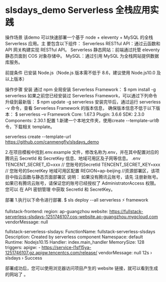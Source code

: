 # slsdays_demo Serverless 全栈应用实践

操作场景
该demo 可以快速部署一个基于 node + eleventy + MySQL 的全栈 Serverless 应用。主 要包含以下组件：
Serverless RESTful API：通过云函数和 API 网关构建实现 RESTful API。
Serverless 静态网站：前端通过托管 eleventy 静态页面到 COS 对象存储中。
MySQL：通过引用 MySQL 为全栈网站提供数据库服务。

前提条件
已安装 Node.js（Node.js 版本需不低于 8.6，建议使用 Node.js10.0 及以上版本）

操作步骤
安装
通过 npm 全局安装 Serverless Framework：
$ npm install -g serverless
如果之前您已经安装过 Serverless Framework，可以通过下列命令升级到最新版：
$ npm update -g serverless
安装完毕后，通过运行 serverless -v 命令，查看 Serverless Framework 的版本信息， 确保版本信息不低于以下版本：
$ serverless –v
Framework Core: 1.67.3
Plugin: 3.6.6
SDK: 2.3.0
Components: 2.30.1
配置
1.新建一个本地文件夹，使用create --template-url命令，下载相关 template。

serverless create --template-url https://github.com/canmengfly/slsdays_demo

2.在项目模板中找到.env.example 文件，修改名称为.env，并在其中配置对应的腾讯云 SecretId 和 SecretKey 信息、地域可用区及子网等信息。
.env
TENCENT_SECRET_ID=xxx  // 您账号的SecretId
TENCENT_SECRET_KEY=xxx // 您账号的SecretKey
地域可用区配置
REGION=ap-beijing //资源部署区，该项目中指云函数与静态页面部署区
说明：
如果没有腾讯云账号，请先 注册新账号。
如果已有腾讯云账号，请保证您的账号已经授权了 AdministratorAccess 权限。 您可以 在 API 密钥管理 中获取 SecretId 和 SecretKey。

部署
1.执行以下命令进行部署.
$ sls deploy --all
serverless ⚡ framework

fullstack-frontend: 
  region:        ap-guangzhou
  website:       https://fullstack-serverless-slsdays-1251746107.cos-website.ap-guangzhou.myqcloud.com
  vendorMessage: null

fullstack-serverless-slsdays: 
  FunctionName:  fullstack-serverless-slsdays
  Description:   Created by serverless component
  Namespace:     default
  Runtime:       Nodejs10.15
  Handler:       index.main_handler
  MemorySize:    128
  triggers: 
    apigw: 
      - https://service-l1sf15ya-1251746107.gz.apigw.tencentcs.com/release/
  vendorMessage: null
12s › slsdays › Success

部署成功后，您可以使用浏览器访问项目产生的 website 链接，就可以看到生成的网站了 。

